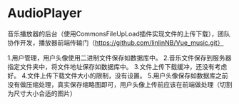 # AudioPlayer
音乐播放器的后台（使用CommonsFileUpLoad插件实现文件的上传下载），团队协作开发，播放器前端传输门（https://github.com/linlinNB/Vue_music.git）

1.用户管理，用户头像使用二进制文件保存如数据库中。
2.音乐文件保存到服务器指定文件夹中，将文件地址保存如数据库中。
3.文件上传下载缓冲，还没有考虑好。
4.文件上传下载文件大小的限制，没有设置。
5.用户头像保存如数据库之前没有做压缩处理，真实保存缩略图即可，用户头像上传前应该在前端做处理（切割为尺寸大小合适的图片）
